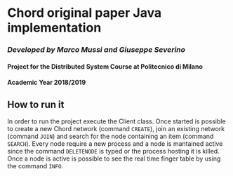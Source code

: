 # Chord original paper Java implementation
### *Developed by Marco Mussi and Giuseppe Severino*
#### Project for the Distributed System Course at Politecnico di Milano
#### Academic Year 2018/2019

## **How to run it**
In order to run the project execute the Client class.
Once started is possible to create a new Chord network (command `CREATE`), join an existing network (command `JOIN`) and search for the node containing an item (command `SEARCH`).
Every node require a new process and a node is mantained active since the command `DELETENODE` is typed or the process hosting it is killed.
Once a node is active is possible to see the real time finger table by using the command `INFO`.
